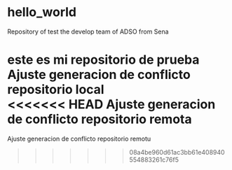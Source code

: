 # hello_world
Repository of test the develop team of ADSO from Sena 

este es mi repositorio de prueba
Ajuste generacion de conflicto repositorio local  
<<<<<<< HEAD
Ajuste generacion de conflicto repositorio remota
=======
Ajuste generacion de conflicto repositorio remotu
>>>>>>> 08a4be960d61ac3bb61e408940554883261c76f5
